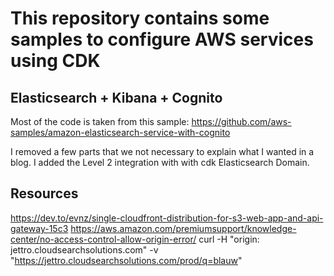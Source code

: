 # This repository contains some samples to configure AWS services using CDK

## Elasticsearch + Kibana + Cognito
Most of the code is taken from this sample:
https://github.com/aws-samples/amazon-elasticsearch-service-with-cognito

I removed a few parts that we not necessary to explain what I wanted in a blog. I added the Level 2 integration with with cdk Elasticsearch Domain.


## Resources
https://dev.to/evnz/single-cloudfront-distribution-for-s3-web-app-and-api-gateway-15c3
https://aws.amazon.com/premiumsupport/knowledge-center/no-access-control-allow-origin-error/
curl -H "origin: jettro.cloudsearchsolutions.com" -v "https://jettro.cloudsearchsolutions.com/prod/q=blauw"